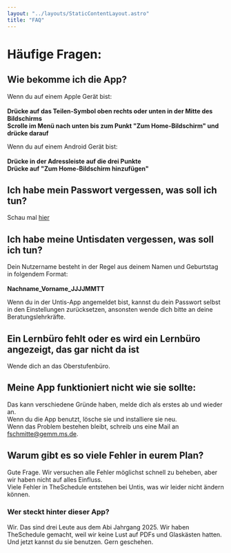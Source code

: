 ```yaml
---
layout: "../layouts/StaticContentLayout.astro"
title: "FAQ"
---
```


# Häufige Fragen:

## Wie bekomme ich die App?
Wenn du auf einem Apple Gerät bist:  
\
**Drücke auf das Teilen-Symbol oben rechts oder unten in der Mitte des Bildschirms**  
**Scrolle im Menü nach unten bis zum Punkt "Zum Home-Bildschirm" und drücke darauf**

Wenn du auf einem Android Gerät bist:  
\
**Drücke in der Adressleiste auf die drei Punkte**  
**Drücke auf "Zum Home-Bildschirm hinzufügen"**

## Ich habe mein Passwort vergessen, was soll ich tun?
Schau mal [hier](https://theschedule.de/passwort-vergessen)

## Ich habe meine Untisdaten vergessen, was soll ich tun?
Dein Nutzername besteht in der Regel aus deinem Namen und Geburtstag in folgendem Format:  
\
**Nachname_Vorname_JJJJMMTT**  

Wenn du in der Untis-App angemeldet bist, kannst du dein Passwort selbst in den Einstellungen zurücksetzen,
ansonsten wende dich bitte an deine Beratungslehrkräfte.

## Ein Lernbüro fehlt oder es wird ein Lernbüro angezeigt, das gar nicht da ist
Wende dich an das Oberstufenbüro.

## Meine App funktioniert nicht wie sie sollte:
Das kann verschiedene Gründe haben, melde dich als erstes ab und wieder an.  
Wenn du die App benutzt, lösche sie und installiere sie neu.  
Wenn das Problem bestehen bleibt, schreib uns eine Mail an fschmitte@gemm.ms.de.

## Warum gibt es so viele Fehler in eurem Plan?
Gute Frage. Wir versuchen alle Fehler möglichst schnell zu beheben, aber wir haben nicht auf alles Einfluss.  
Viele Fehler in TheSchedule entstehen bei Untis, was wir leider nicht ändern können.

### Wer steckt hinter dieser App?
Wir. Das sind drei Leute aus dem Abi Jahrgang 2025. Wir haben TheSchedule gemacht, weil wir keine Lust auf PDFs und Glaskästen hatten.  
Und jetzt kannst du sie benutzen. Gern geschehen.
